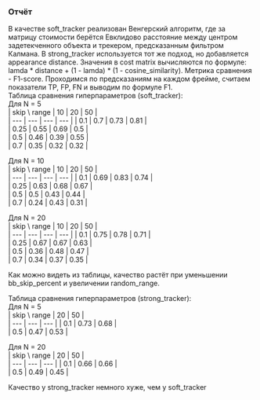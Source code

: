 ### Отчёт

В качестве soft_tracker реализован Венгерский алгоритм, где за матрицу стоимости берётся Евклидово расстояние между центром задетекченного объекта и трекером, предсказанным фильтром Калмана. В strong_tracker используется тот же подход, но добавляется appearance distance. Значения в cost matrix вычисляются по формуле: lamda * distance + (1 - lamda) * (1 - cosine_similarity). Метрика сравнения - F1-score. Проходимся по предсказаниям на каждом фрейме, считаем показатели TP, FP, FN и выводим по формуле F1.   
Таблица сравнения гиперпараметров (soft_tracker):  
Для N = 5   
| skip \ range | 10 | 20 | 50 |  
| --- | --- | --- | --- |
| 0.1 | 0.7	| 0.73 | 0.81 |  
| 0.25 | 0.55 |	0.69 | 0.5 |  
| 0.5 | 0.46 | 0.39 | 0.55 |  
| 0.7 | 0.35 | 0.32 | 0.32 |  

Для N = 10  
| skip \ range | 10 | 20 | 50 |  
| --- | --- | --- | --- |
| 0.1 | 0.69 | 0.83 | 0.74 |  
| 0.25 | 0.63 | 0.68 | 0.67 |  
| 0.5 | 0.5 | 0.43 | 0.44 |  
| 0.7 | 0.24 | 0.43 | 0.31 |  

Для N = 20  
| skip \ range | 10 | 20 | 50 |  
| --- | --- | --- | --- |
| 0.1 | 0.75 | 0.78 | 0.71 |  
| 0.25 | 0.67 |	0.67 | 0.63 |  
| 0.5 |	0.36 | 0.48 | 0.47 |  
| 0.7 | 0.34 | 0.37 | 0.35 |  

Как можно видеть из таблицы, качество растёт при уменьшении bb_skip_percent и увеличении random_range.  

Таблица сравнения гиперпараметров (strong_tracker):  
Для N = 5   
| skip \ range | 20 | 50 |  
| --- | --- | --- |
| 0.1 | 0.73 | 0.68 |  
| 0.5 | 0.47 | 0.53 |  

Для N = 20  
| skip \ range | 20 | 50 |  
| --- | --- | --- |
| 0.1 | 0.66 | 0.66 |  
| 0.5 | 0.49 | 0.45 | 

Качество у strong_tracker немного хуже, чем у soft_tracker